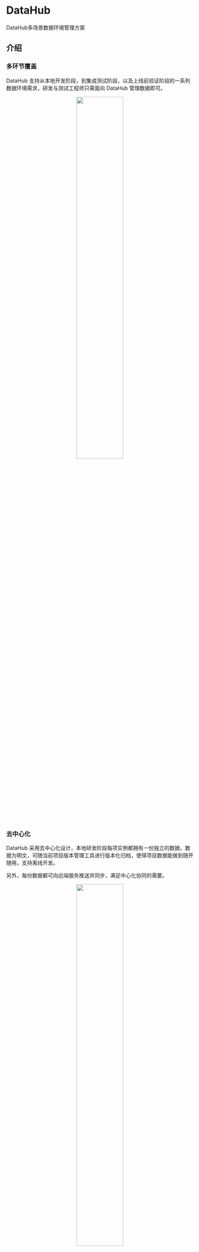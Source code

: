 # DataHub
DataHub多场景数据环境管理方案

## 介绍

### 多环节覆盖

DataHub 支持从本地开发阶段，到集成测试阶段，以及上线前验证阶段的一系列数据环境需求，研发与测试工程师只需面向 DataHub 管理数据即可。

<div align="center">
  <img src="https://wx4.sinaimg.cn/large/6d308bd9gy1fokqvum2gsj20s10l70vh.jpg" width="50%" />
</div>

### 去中心化

DataHub 采用去中心化设计，本地研发阶段每项实例都拥有一份独立的数据，数据为明文，可随当前项目版本管理工具进行版本化归档，使得项目数据能做到随开随用，支持离线开发。

另外，每份数据都可向远端服务推送并同步，满足中心化协同的需要。

<div align="center">
  <img src="https://wx3.sinaimg.cn/large/6d308bd9gy1fokxgydf80j20np0cr0ts.jpg" width="50%" />
</div>

### 数据流动管理

DataHub 采用单向数据流动的原则，使当前项目下的数据状态及时变更。

<div align="center">
  <img src="https://wx1.sinaimg.cn/large/6d308bd9gy1fokxgywfajj20mx0g0wfj.jpg" width="50%" />
</div>

### 文档一致性

DataHub 将 Mock 数据与字段描述整合处理，自动生成接口文档。使得文档能够与交互字段随时保持一致。

### 场景管理

DataHub 采用多场景设计，能够根据场景名称进行数据分组，同时提供了场景数据的增、删、改，可以通过 DataHub 的面板界面进行操作。

Datahub 可以定义动态路径，底层使用的是 [path-to-regexp](https://github.com/pillarjs/path-to-regexp) 。

| DataHub API 定义 | 匹配的 URL 路径      |
| ----             | ----                 |
| api1/books       | api1/books           |
| api2/:foo/:bar   | api2/group/project   |
| api3/:id         | api3/fred            |
| api3/:id         | api3/baz             |

### 快照录入

DataHub 兼备代理功能，会将最近请求的实时响应保存下来，便于归档。也就是说你可以通过已归档的快照随时复现当时的场景。

### 实验特性 - 导入导出

#### 打开导入导出功能

#### 导入导出项目数据

#### 导入导出接口数据

## 声明
本 DataHub 是基于 Macaca 开源的DataHub二次开发的， 非常感谢Macaca团队。

## 参考
- https://github.com/macacajs/macaca-datahub
- https://github.com/YMFE/yapi
- https://github.com/easy-mock/easy-mock
- https://github.com/DXY-F2E/api-mocker
